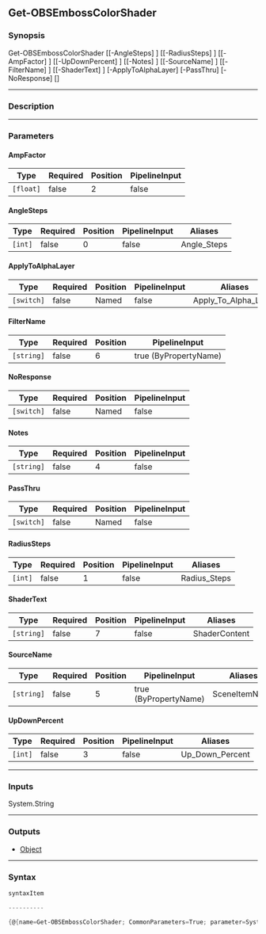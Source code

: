 Get-OBSEmbossColorShader
------------------------

### Synopsis

Get-OBSEmbossColorShader [[-AngleSteps] <int>] [[-RadiusSteps] <int>] [[-AmpFactor] <float>] [[-UpDownPercent] <int>] [[-Notes] <string>] [[-SourceName] <string>] [[-FilterName] <string>] [[-ShaderText] <string>] [-ApplyToAlphaLayer] [-PassThru] [-NoResponse] [<CommonParameters>]

---

### Description

---

### Parameters
#### **AmpFactor**

|Type     |Required|Position|PipelineInput|
|---------|--------|--------|-------------|
|`[float]`|false   |2       |false        |

#### **AngleSteps**

|Type   |Required|Position|PipelineInput|Aliases    |
|-------|--------|--------|-------------|-----------|
|`[int]`|false   |0       |false        |Angle_Steps|

#### **ApplyToAlphaLayer**

|Type      |Required|Position|PipelineInput|Aliases             |
|----------|--------|--------|-------------|--------------------|
|`[switch]`|false   |Named   |false        |Apply_To_Alpha_Layer|

#### **FilterName**

|Type      |Required|Position|PipelineInput        |
|----------|--------|--------|---------------------|
|`[string]`|false   |6       |true (ByPropertyName)|

#### **NoResponse**

|Type      |Required|Position|PipelineInput|
|----------|--------|--------|-------------|
|`[switch]`|false   |Named   |false        |

#### **Notes**

|Type      |Required|Position|PipelineInput|
|----------|--------|--------|-------------|
|`[string]`|false   |4       |false        |

#### **PassThru**

|Type      |Required|Position|PipelineInput|
|----------|--------|--------|-------------|
|`[switch]`|false   |Named   |false        |

#### **RadiusSteps**

|Type   |Required|Position|PipelineInput|Aliases     |
|-------|--------|--------|-------------|------------|
|`[int]`|false   |1       |false        |Radius_Steps|

#### **ShaderText**

|Type      |Required|Position|PipelineInput|Aliases      |
|----------|--------|--------|-------------|-------------|
|`[string]`|false   |7       |false        |ShaderContent|

#### **SourceName**

|Type      |Required|Position|PipelineInput        |Aliases      |
|----------|--------|--------|---------------------|-------------|
|`[string]`|false   |5       |true (ByPropertyName)|SceneItemName|

#### **UpDownPercent**

|Type   |Required|Position|PipelineInput|Aliases        |
|-------|--------|--------|-------------|---------------|
|`[int]`|false   |3       |false        |Up_Down_Percent|

---

### Inputs
System.String

---

### Outputs
* [Object](https://learn.microsoft.com/en-us/dotnet/api/System.Object)

---

### Syntax
```PowerShell
syntaxItem
```
```PowerShell
----------
```
```PowerShell
{@{name=Get-OBSEmbossColorShader; CommonParameters=True; parameter=System.Object[]}}
```
